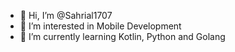 - 👋 Hi, I’m @Sahrial1707
- 👀 I’m interested in Mobile Development
- 🌱 I’m currently learning Kotlin, Python and Golang

<!---
Sahrial1707/Sahrial1707 is a ✨ special ✨ repository because its `README.md` (this file) appears on your GitHub profile.
You can click the Preview link to take a look at your changes.
--->

